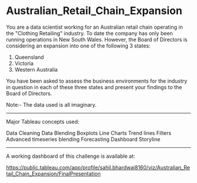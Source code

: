 # Australian_Retail_Chain_Expansion

You are a data scientist working for an Australian retail chain operating in the "Clothing Retailing" industry.
To date the company has only been running operations in New South Wales. 
However, the Board of Directors is considering an expansion into one of the following 3 states:

1.	Queensland
2.	Victoria	
3.	Western Australia

You have been asked to assess the business environments for the industry in question in each of these three states and present your findings to the 
Board of Directors.

Note:- The data used is all imaginary.

------------------------------------------------------------------------------------------------------------------------------------------------------------------------------

Major Tableau concepts used:

Data Cleaning
Data Blending
Boxplots
Line Charts
Trend lines
Filters
Advanced timeseries blending
Forecasting
Dashboard
Storyline

------------------------------------------------------------------------------------------------------------------------------------------------------------------------------

A working dashboard of this challenge is available at:

https://public.tableau.com/app/profile/sahil.bhardwaj8160/viz/Australian_Retail_Chain_Expansion/FinalPresentation

